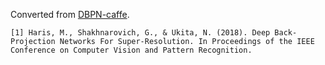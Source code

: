 Converted from [DBPN-caffe](https://github.com/alterzero/DBPN-caffe/commit/af5d3b56947b3b7c61bd001dee40725cdd8ec7c7).

```
[1] Haris, M., Shakhnarovich, G., & Ukita, N. (2018). Deep Back-Projection Networks For Super-Resolution. In Proceedings of the IEEE Conference on Computer Vision and Pattern Recognition.
```
